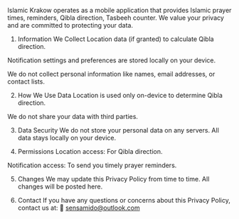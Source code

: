 Islamic Krakow operates as a mobile application that provides Islamic prayer times, reminders, Qibla direction, Tasbeeh counter. We value your privacy and are committed to protecting your data.

1. Information We Collect
Location data (if granted) to calculate Qibla direction.

Notification settings and preferences are stored locally on your device.

We do not collect personal information like names, email addresses, or contact lists.

2. How We Use Data
Location is used only on-device to determine Qibla direction.

We do not share your data with third parties.

3. Data Security
We do not store your personal data on any servers. All data stays locally on your device.

4. Permissions
Location access: For Qibla direction.

Notification access: To send you timely prayer reminders.

5. Changes
We may update this Privacy Policy from time to time. All changes will be posted here.

6. Contact
If you have any questions or concerns about this Privacy Policy, contact us at:
📧 sensamido@outlook.com
